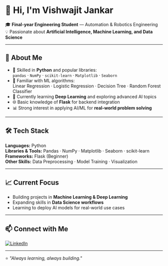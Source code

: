 # 👋 Hi, I'm Vishwajit Jankar  

🎓 **Final-year Engineering Student** — Automation & Robotics Engineering  
💡 Passionate about **Artificial Intelligence, Machine Learning, and Data Science**  

---

## 🚀 About Me  
- 🐍 Skilled in **Python** and popular libraries:  
  `pandas` · `NumPy` · `scikit-learn` · `Matplotlib` · `Seaborn`  
- 🤖 Familiar with ML algorithms:  
  Linear Regression · Logistic Regression · Decision Tree · Random Forest Classifier  
- 🌱 Currently learning **Deep Learning** and exploring advanced AI topics  
- 🌐 Basic knowledge of **Flask** for backend integration  
- 📊 Strong interest in applying AI/ML for **real-world problem solving**  

---

## 🛠️ Tech Stack  
**Languages:** Python  
**Libraries & Tools:** Pandas · NumPy · Matplotlib · Seaborn · scikit-learn  
**Frameworks:** Flask (Beginner)  
**Other Skills:** Data Preprocessing · Model Training · Visualization  

---

## 📈 Current Focus  
- Building projects in **Machine Learning & Deep Learning**  
- Expanding skills in **Data Science workflows**  
- Learning to deploy AI models for real-world use cases  

---

## 📫 Connect with Me  
[![LinkedIn](https://img.shields.io/badge/LinkedIn-Vishwajit%20Jankar-blue?style=flat-square&logo=linkedin)](https://www.linkedin.com/in/vishwajit-jankar)

---

⭐ *"Always learning, always building."*  
